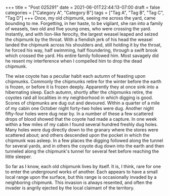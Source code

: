 +++
title = "Post 025291"
date = 2021-06-01T22:44:13-07:00
draft = false
categories = ["Category A", "Category B"]
tags = ["Tag A", "Tag B", "Tag C", "Tag D"]
+++
Once, my old chipmunk, seeing me across the yard, came bounding to me. Forgetting, in her haste, to be vigilant, she ran into a family of weasels, two old and five young ones, who were crossing the yard. Instantly, and with lion-like ferocity, the largest weasel leaped and seized the chipmunk by the throat. With a fiendish jerk of his head the weasel landed the chipmunk across his shoulders and, still holding it by the throat, he forced his way, half swimming, half floundering, through a swift brook which crossed the yard. His entire family followed him. Most savagely did he resent my interference when I compelled him to drop the dead chipmunk.

The wise coyote has a peculiar habit each autumn of feasting upon chipmunks. Commonly the chipmunks retire for the winter before the earth is frozen, or before it is frozen deeply. Apparently they at once sink into a hibernating sleep. Each autumn, shortly after the chipmunks retire, the coyotes raid all localities in my neighborhood in which digging is good. Scores of chipmunks are dug out and devoured. Within a quarter of a mile of my cabin one October night forty-two holes were dug. Another night fifty-four holes were dug near by. In a number of these a few scattered drops of blood showed that the coyote had made a capture. In one week within a few miles of my cabin I found several hundred freshly dug holes. Many holes were dug directly down to the granary where the stores were scattered about; and others descended upon the pocket in which the chipmunk was asleep. In a few places the digging followed along the tunnel for several yards, and in others the coyote dug down into the earth and then tunneled along the chipmunk's tunnel for several feet before reaching the little sleeper.

So far as I know, each old chipmunk lives by itself. It is, I think, rare for one to enter the underground works of another. Each appears to have a small local range upon the surface, but this range is occasionally invaded by a neighboring chipmunk. This invasion is always resented, and often the invader is angrily ejected by the local claimant of the territory.
